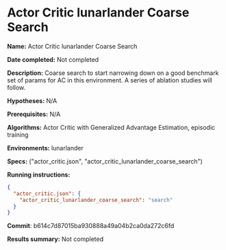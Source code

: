 # Actor Critic lunarlander Coarse Search

**Name:** Actor Critic lunarlander Coarse Search

**Date completed:** Not completed

**Description:** Coarse search to start narrowing down on a good benchmark set of params for AC in this environment. A series of ablation studies will follow.

**Hypotheses:** N/A

**Prerequisites:** N/A

**Algorithms:** Actor Critic with Generalized Advantage Estimation, episodic training

**Environments:** lunarlander

**Specs:** ("actor_critic.json", "actor_critic_lunarlander_coarse_search")

**Running instructions:**
```json
{
  "actor_critic.json": {
    "actor_critic_lunarlander_coarse_search": "search"
  }
}
```

**Commit**: b614c7d87015ba930888a49a04b2ca0da272c6fd

**Results summary:** Not completed
